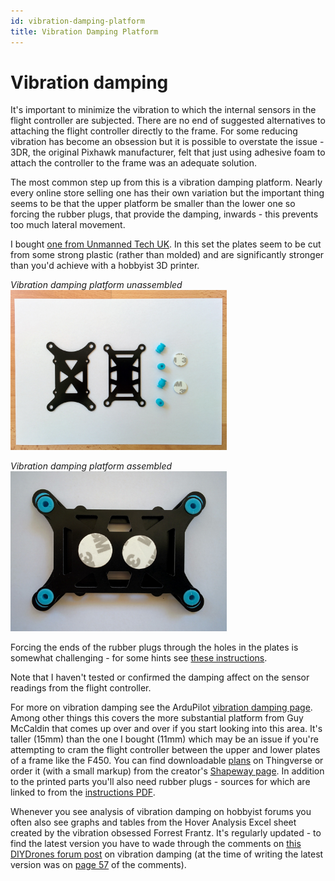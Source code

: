 ```yaml
---
id: vibration-damping-platform
title: Vibration Damping Platform
---
```


Vibration damping
=================

It's important to minimize the vibration to which the internal sensors in the flight controller are subjected. There are no end of suggested alternatives to attaching the flight controller directly to the frame. For some reducing vibration has become an obsession but it is possible to overstate the issue - 3DR, the original Pixhawk manufacturer, felt that just using adhesive foam to attach the controller to the frame was an adequate solution.

The most common step up from this is a vibration damping platform. Nearly every online store selling one has their own variation but the important thing seems to be that the upper platform be smaller than the lower one so forcing the rubber plugs, that provide the damping, inwards - this prevents too much lateral movement.

I bought [one from Unmanned Tech UK](https://www.unmannedtechshop.co.uk/vibration-damping-mounting-set/). In this set the plates seem to be cut from some strong plastic (rather than molded) and are significantly stronger than you'd achieve with a hobbyist 3D printer.

_Vibration damping platform unassembled_  
<img height="256" src="images/assembly/vibration/vibration-damping-platform-unassembled.jpg">

_Vibration damping platform assembled_  
<img height="256" src="images/assembly/vibration/vibration-damping-platform-assembled.jpg">

Forcing the ends of the rubber plugs through the holes in the plates is somewhat challenging - for some hints see [these instructions](https://cdn.thingiverse.com/assets/e6/fe/0b/ee/57/Omnimac_Pixhawk_Mount_v1.1_Instructions.pdf).

Note that I haven't tested or confirmed the damping affect on the sensor readings from the flight controller.

For more on vibration damping see the ArduPilot [vibration damping page](http://ardupilot.org/copter/docs/common-vibration-damping.html). Among other things this covers the more substantial platform from Guy McCaldin that comes up over and over if you start looking into this area. It's taller (15mm) than the one I bought (11mm) which may be an issue if you're attempting to cram the flight controller between the upper and lower plates of a frame like the F450. You can find downloadable [plans](http://www.thingiverse.com/thing:163472) on Thingverse or order it (with a small markup) from the creator's [Shapeway page](https://www.shapeways.com/product/348KGX5PM/omnimac-pixhawk-mount-v1-1?optionId=42539551). In addition to the printed parts you'll also need rubber plugs - sources for which are linked to from the [instructions PDF](https://cdn.thingiverse.com/assets/e6/fe/0b/ee/57/Omnimac_Pixhawk_Mount_v1.1_Instructions.pdf).

Whenever you see analysis of vibration damping on hobbyist forums you often also see graphs and tables from the Hover Analysis Excel sheet created by the vibration obsessed Forrest Frantz. It's regularly updated - to find the latest version you have to wade through the comments on [this DIYDrones forum post](http://diydrones.com/forum/topics/vibration-isolation-and-dampening-of-apm-px4-for-version-2-9) on vibration damping (at the time of writing the latest version was on [page 57](http://diydrones.com/xn/detail/705844:Comment:2333750) of the comments).
